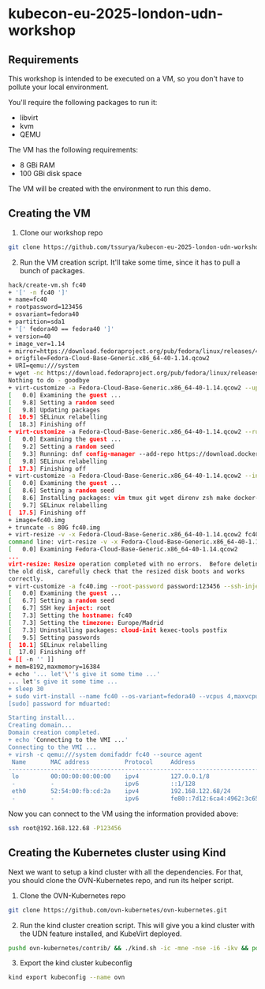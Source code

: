 # kubecon-eu-2025-london-udn-workshop

## Requirements
This workshop is intended to be executed on a VM, so you don't have to pollute your local environment.

You'll require the following packages to run it:
- libvirt
- kvm
- QEMU

The VM has the following requirements:
- 8 GBi RAM
- 100 GBi disk space

The VM will be created with the environment to run this demo.

## Creating the VM
1. Clone our workshop repo
```sh
git clone https://github.com/tssurya/kubecon-eu-2025-london-udn-workshop.git
```

2. Run the VM creation script. It'll take some time, since it has to pull a bunch of packages.
```sh
hack/create-vm.sh fc40
+ '[' -n fc40 ']'
+ name=fc40
+ rootpassword=123456
+ osvariant=fedora40
+ partition=sda1
+ '[' fedora40 == fedora40 ']'
+ version=40
+ image_ver=1.14
+ mirror=https://download.fedoraproject.org/pub/fedora/linux/releases/40/Cloud/x86_64/images/
+ origfile=Fedora-Cloud-Base-Generic.x86_64-40-1.14.qcow2
+ URI=qemu:///system
+ wget -nc https://download.fedoraproject.org/pub/fedora/linux/releases/40/Cloud/x86_64/images//Fedora-Cloud-Base-Generic.x86_64-40-1.14.qcow2
Nothing to do - goodbye
+ virt-customize -a Fedora-Cloud-Base-Generic.x86_64-40-1.14.qcow2 --update
[   0.0] Examining the guest ...
[   9.8] Setting a random seed
[   9.8] Updating packages
[  10.9] SELinux relabelling
[  18.3] Finishing off
+ virt-customize -a Fedora-Cloud-Base-Generic.x86_64-40-1.14.qcow2 --run-command 'dnf config-manager --add-repo https://download.docker.com/linux/fedora/docker-ce.repo' --selinux-relabel
[   0.0] Examining the guest ...
[   9.2] Setting a random seed
[   9.3] Running: dnf config-manager --add-repo https://download.docker.com/linux/fedora/docker-ce.repo
[   9.8] SELinux relabelling
[  17.3] Finishing off
+ virt-customize -a Fedora-Cloud-Base-Generic.x86_64-40-1.14.qcow2 --install vim,tmux,git,wget,direnv,zsh,make,docker-ce,docker-ce-cli,containerd.io,docker-buildx-plugin,docker-compose-plugin,curl,jq,openssl,golang --selinux-relabel
[   0.0] Examining the guest ...
[   8.6] Setting a random seed
[   8.6] Installing packages: vim tmux git wget direnv zsh make docker-ce docker-ce-cli containerd.io docker-buildx-plugin docker-compose-plugin curl jq openssl golang
[   9.7] SELinux relabelling
[  17.5] Finishing off
+ image=fc40.img
+ truncate -s 80G fc40.img
+ virt-resize -v -x Fedora-Cloud-Base-Generic.x86_64-40-1.14.qcow2 fc40.img --resize /dev/sda4=75G
command line: virt-resize -v -x Fedora-Cloud-Base-Generic.x86_64-40-1.14.qcow2 fc40.img --resize /dev/sda4=75G
[   0.0] Examining Fedora-Cloud-Base-Generic.x86_64-40-1.14.qcow2
...
virt-resize: Resize operation completed with no errors.  Before deleting 
the old disk, carefully check that the resized disk boots and works 
correctly.
+ virt-customize -a fc40.img --root-password password:123456 --ssh-inject root --selinux-relabel --hostname fc40 --timezone Europe/Madrid --uninstall cloud-init,kexec-tools,postfix
[   0.0] Examining the guest ...
[   6.7] Setting a random seed
[   6.7] SSH key inject: root
[   7.3] Setting the hostname: fc40
[   7.3] Setting the timezone: Europe/Madrid
[   7.3] Uninstalling packages: cloud-init kexec-tools postfix
[   9.5] Setting passwords
[  10.1] SELinux relabelling
[  17.0] Finishing off
+ [[ -n '' ]]
+ mem=8192,maxmemory=16384
+ echo '... let'\''s give it some time ...'
... let's give it some time ...
+ sleep 30
+ sudo virt-install --name fc40 --os-variant=fedora40 --vcpus 4,maxvcpus=8 --cpu host --memory 8192,maxmemory=16384 --rng /dev/urandom --import --disk fc40.img --noautoconsole --network network=default --connect qemu:///system
[sudo] password for mduarted: 

Starting install...
Creating domain...                                                                                                                                  |    0 B  00:00:00     
Domain creation completed.
+ echo 'Connecting to the VMI ...'
Connecting to the VMI ...
+ virsh -c qemu:///system domifaddr fc40 --source agent
 Name       MAC address          Protocol     Address
-------------------------------------------------------------------------------
 lo         00:00:00:00:00:00    ipv4         127.0.0.1/8
 -          -                    ipv6         ::1/128
 eth0       52:54:00:fb:cd:2a    ipv4         192.168.122.68/24
 -          -                    ipv6         fe80::7d12:6ca4:4962:3c65/64
```

Now you can connect to the VM using the information provided above:
```sh
ssh root@192.168.122.68 -P123456
```

## Creating the Kubernetes cluster using Kind
Next we want to setup a kind cluster with all the dependencies. For that,
you should clone the OVN-Kubernetes repo, and run its helper script.

1. Clone the OVN-Kubernetes repo
```sh
git clone https://github.com/ovn-kubernetes/ovn-kubernetes.git
```

2. Run the kind cluster creation script. This will give you a kind cluster with the UDN feature installed,
and KubeVirt deployed.
```sh
pushd ovn-kubernetes/contrib/ && ./kind.sh -ic -mne -nse -i6 -ikv && popd
```

3. Export the kind cluster kubeconfig
```sh
kind export kubeconfig --name ovn
```
